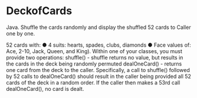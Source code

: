 # DeckofCards
Java. Shuffle the cards randomly and display the shuffled 52 cards to Caller one by one.

52 cards with:
          ● 4 suits: hearts, spades, clubs, diamonds
          ● Face values of: Ace, 2-10, Jack, Queen, and King).
     Within one of your classes, you must provide two operations:
         shuffle() - shuffle returns no value, but results in the cards in the deck being randomly
                     permuted
     dealOneCard() - returns one card from the deck to the caller. Specifically, a call to
                     shuffle() followed by 52 calls to dealOneCard() should result in the caller being provided
                     all 52 cards of the deck in a random order. If the caller then makes a 53rd call
                     dealOneCard(), no card is dealt.
